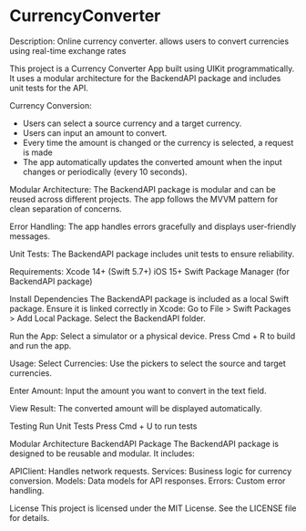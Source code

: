 # CurrencyConverter
Description:
Online currency converter. allows users to convert currencies using real-time exchange rates

This project is a Currency Converter App built using UIKit programmatically. It uses a modular architecture for the BackendAPI package and includes unit tests for the API.

Currency Conversion:
- Users can select a source currency and a target currency.
- Users can input an amount to convert.
- Every time the amount is changed or the currency is selected, a request is made
- The app automatically updates the converted amount when the input changes or periodically (every 10 seconds).

Modular Architecture:
The BackendAPI package is modular and can be reused across different projects.
The app follows the MVVM pattern for clean separation of concerns.

Error Handling:
The app handles errors gracefully and displays user-friendly messages.

Unit Tests:
The BackendAPI package includes unit tests to ensure reliability.

Requirements:
Xcode 14+ (Swift 5.7+)
iOS 15+
Swift Package Manager (for BackendAPI package)

Install Dependencies
The BackendAPI package is included as a local Swift package. Ensure it is linked correctly in Xcode:
Go to File > Swift Packages > Add Local Package.
Select the BackendAPI folder.

Run the App:
Select a simulator or a physical device.
Press Cmd + R to build and run the app.

Usage:
Select Currencies:
Use the pickers to select the source and target currencies.

Enter Amount:
Input the amount you want to convert in the text field.

View Result:
The converted amount will be displayed automatically.

Testing
Run Unit Tests
Press Cmd + U to run tests

Modular Architecture
BackendAPI Package
The BackendAPI package is designed to be reusable and modular. It includes:

APIClient: Handles network requests.
Services: Business logic for currency conversion.
Models: Data models for API responses.
Errors: Custom error handling.

License
This project is licensed under the MIT License. See the LICENSE file for details.

